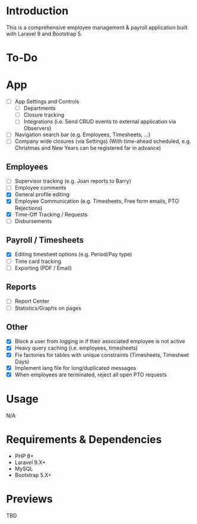 # Introduction

This is a comprehensive employee management & payroll application built with Laravel 9 and Bootstrap 5.

# To-Do

# App

- [ ] App Settings and Controls
  - [ ] Departments
  - [ ] Closure tracking
  - [ ] Integrations (i.e. Send CRUD events to external application via Observers)
- [ ] Navigation search bar (e.g. Employees, Timesheets, ...)
- [ ] Company wide closures (via Settings) (With time-ahead scheduled, e.g. Christmas and New Years can be registered far in advance)

## Employees

- [ ] Supervisor tracking (e.g. Joan reports to Barry)
- [ ] Employee comments
- [X] General profile editing
- [X] Employee Communication (e.g. Timesheets, Free form emails, PTO Rejections)
- [X] Time-Off Tracking / Requests
- [ ] Disbursements

## Payroll / Timesheets

- [X] Editing timesheet options (e.g. Period/Pay type)
- [ ] Time card tracking
- [ ] Exporting (PDF / Email)

## Reports

- [ ] Report Center
- [ ] Statistics/Graphs on pages

## Other

- [X] Block a user from logging in if their associated employee is not active
- [X] Heavy query caching (i.e. employees, timesheets)
- [X] Fix factories for tables with unique constraints (Timesheets, Timesheet Days)
- [X] Implement lang file for long/duplicated messages
- [X] When employees are terminated, reject all open PTO requests

# Usage

N/A

# Requirements & Dependencies

- PHP 8+
- Laravel 9.X+
- MySQL
- Bootstrap 5.X+

# Previews

TBD
